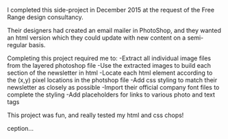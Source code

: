 I completed this side-project in December 2015 at the request of the Free Range design consultancy.

Their designers had created an email mailer in PhotoShop, and they wanted an html version which
they could update with new content on a semi-regular basis.

Completing this project required me to:
-Extract all individual image files from the layered photoshop file
-Use the extracted images to build each section of the newsletter in html
-Locate each html element according to the (x,y) pixel locations in the photshop file
-Add css styling to match their newsletter as closely as possible
-Import their official company font files to complete the styling
-Add placeholders for links to various photo and text tags

This project was fun, and really tested my html and css chops!

<div>ception...

